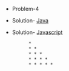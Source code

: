 - Problem-4
- Solution- [Java](https://github.com/hrishipawar24/Pattern-Printing-Javascript/blob/main/04-Pattern%20-%20Java/04-Pattern%20-%20Java-solution)
- Solution- [Javascript](https://github.com/hrishipawar24/Pattern-Printing-Javascript/blob/main/04-%20Pattern/04-%20Pattern%20Solution%20js)

            * 
            * * 
            * * * 
            * * * * 
            * * * * * 
